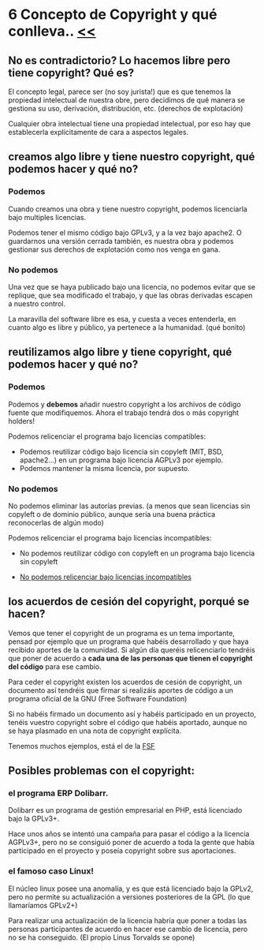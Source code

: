 # 6 Concepto de Copyright y qué conlleva.. [<<](../README.md)

## No es contradictorio? Lo hacemos libre pero tiene copyright? Qué es?

El concepto legal, parece ser (no soy jurista!) que es que tenemos la propiedad intelectual de nuestra obre, pero decidimos de qué manera se gestiona su uso, derivación, distribución, etc. (derechos de explotación)

Cualquier obra intelectual tiene una propiedad intelectual, por eso hay que establecerla explícitamente de cara a aspectos legales.

## creamos algo libre y tiene nuestro copyright, qué podemos hacer y qué no?

### Podemos

Cuando creamos una obra y tiene nuestro copyright, podemos licenciarla bajo multiples licencias.

Podemos tener el mismo código bajo GPLv3, y a la vez bajo apache2. O guardarnos una versión cerrada también, es nuestra obra y podemos gestionar sus derechos de explotación como nos venga en gana.

### No podemos

Una vez que se haya publicado bajo una licencia, no podemos evitar que se replique, que sea modificado el trabajo, y que las obras derivadas escapen a nuestro control.

La maravilla del software libre es esa, y cuesta a veces entenderla, en cuanto algo es libre y público, ya pertenece a la humanidad. (qué bonito)

## reutilizamos algo libre y tiene copyright, qué podemos hacer y qué no?

### Podemos

Podemos y **debemos** añadir nuestro copyright a los archivos de código fuente que modifiquemos. Ahora el trabajo tendrá dos o más copyright holders!

Podemos relicenciar el programa bajo licencias compatibles:

+ Podemos reutilizar código bajo licencia sin copyleft (MIT, BSD, apache2...) en un programa bajo licencia AGPLv3 por ejemplo.
+ Podemos mantener la misma licencia, por supuesto.


### No podemos

No podemos eliminar las autorías previas. (a menos que sean licencias sin copyleft o de dominio público, aunque sería una buena práctica reconocerlas de algún modo)

Podemos relicenciar el programa bajo licencias incompatibles:

+ No podemos reutilizar código con copyleft en un programa bajo licencia sin copyleft

+ [No podemos relicenciar bajo licencias incompatibles](https://www.gnu.org/licenses/license-list.es.html)

## los acuerdos de cesión del copyright, porqué se hacen?

Vemos que tener el copyright de un programa es un tema importante, pensad por ejemplo que un programa que habéis desarrollado y que haya recibido aportes de la comunidad. Si algún día queréis relicenciarlo tendréis que poner de acuerdo a **cada una de las personas que tienen el copyright del código** para ese cambio.

Para ceder el copyright existen los acuerdos de cesión de copyright, un documento así tendréis que firmar si realizáis aportes de código a un programa oficial de la GNU (Free Software Foundation)

Si no habéis firmado un documento así y habéis participado en un proyecto, tenéis vuestro copyright sobre el código que habéis aportado, aunque no se haya plasmado en una nota de copyright explícita.

Tenemos muchos ejemplos, está el de la [FSF](https://www.gnu.org/licenses/why-assign.html)

## Posibles problemas con el copyright:

### el programa ERP Dolibarr.

Dolibarr es un programa de gestión empresarial en PHP, está licenciado bajo la GPLv3+.

Hace unos años se intentó una campaña para pasar el código a la licencia AGPLv3+, pero no se consiguió poner de acuerdo a toda la gente que había participado en el proyecto y poseía copyright sobre sus aportaciones.

### el famoso caso Linux!

El núcleo linux posee una anomalía, y es que está licenciado bajo la GPLv2, pero no permite su actualización a versiones posteriores de la GPL (lo que llamaríamos GPLv2+)

Para realizar una actualización de la licencia habría que poner a todas las personas participantes de acuerdo en hacer ese cambio de licencia, pero no se ha conseguido. (El propio Linus Torvalds se opone)
